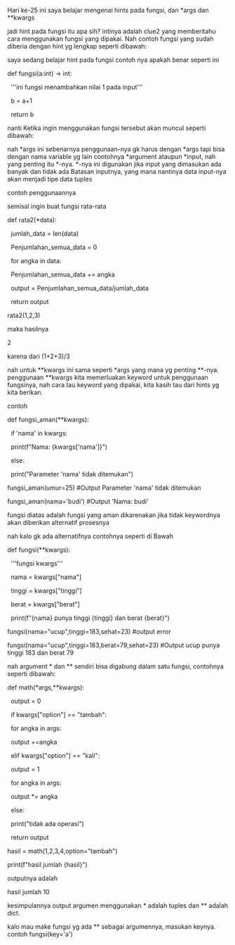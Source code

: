 Hari ke-25 ini saya belajar mengenai hints pada fungsi, dan \*args dan \*\*kwargs



jadi hint pada fungsi itu apa sih? intinya adalah clue2 yang memberitahu cara menggunakan fungsi yang dipakai. Nah contoh fungsi yang sudah diberia dengan hint yg lengkap seperti dibawah: 



saya sedang belajar hint pada fungsi  contoh nya apakah benar seperti ini



def fungsi(a:int) -> int:

&nbsp;	'''ini fungsi menambahkan nilai 1 pada input'''

&nbsp;	b = a+1

&nbsp;	return b



nanti Ketika ingin menggunakan fungsi tersebut akan muncul seperti dibawah:





nah \*args ini sebenarnya penggunaan-nya gk harus dengan \*args tapi bisa dengan nama variable yg lain contohnya \*argument ataupun \*input, nah yang penting itu \*-nya. \*-nya ini digunakan jika input yang dimasukan ada banyak dan tidak ada Batasan inputnya, yang mana nantinya data input-nya akan menjadi tipe data tuples



contoh penggunaannya



semisal ingin buat fungsi rata-rata



def rata2(\*data):

&nbsp;	jumlah\_data = len(data)

&nbsp;	Penjumlahan\_semua\_data = 0

&nbsp;	for angka in data:

&nbsp;		Penjumlahan\_semua\_data += angka

&nbsp;	output = Penjumlahan\_semua\_data/jumlah\_data

&nbsp;	return output



rata2(1,2,3)



maka hasilnya

2 

karena dari (1+2+3)/3





nah untuk \*\*kwargs ini sama seperti \*args yang mana yg penting \*\*-nya. penggunaan \*\*kwargs kita memerluakan keyword untuk penggunaan fungsinya, nah cara tau keyword yang dipakai, kita kasih tau dari hints yg kita berikan. 



contoh



def fungsi\_aman(\*\*kwargs):

&nbsp;   if 'nama' in kwargs:

&nbsp;       print(f"Nama: {kwargs\['nama']}")

&nbsp;   else:

&nbsp;       print("Parameter 'nama' tidak ditemukan")



fungsi\_aman(umur=25)  #Output Parameter 'nama' tidak ditemukan

fungsi\_aman(nama='budi') #Output 'Nama: budi'



fungsi diatas adalah fungsi yang aman dikarenakan jika tidak keywordnya akan diberikan alternatif prosesnya



nah kalo gk ada alternatifnya contohnya seperti di Bawah 

def fungsi(\*\*kwargs):

&nbsp;   '''fungsi kwargs'''

&nbsp;   nama = kwargs\["nama"]

&nbsp;   tinggi = kwargs\["tinggi"]

&nbsp;   berat = kwargs\["berat"]

&nbsp;   print(f"{nama} punya tinggi {tinggi} dan berat {berat}")



fungsi(nama="ucup",tinggi=183,sehat=23) #output error

fungsi(nama="ucup",tinggi=183,berat=79,sehat=23) #Output ucup punya tinggi 183 dan berat 79



nah argument \* dan \*\* sendiri bisa digabung dalam satu fungsi, contohnya seperti dibawah:

def math(\*args,\*\*kwargs):

&nbsp;   output = 0

&nbsp;   if kwargs\["option"] == "tambah":

&nbsp;       for angka in args:

&nbsp;           output +=angka

&nbsp;   elif kwargs\["option"] == "kali":

&nbsp;       output = 1

&nbsp;       for angka in args:

&nbsp;           output \*= angka

&nbsp;   else:

&nbsp;       print("tidak ada operasi")



&nbsp;   return output



hasil = math(1,2,3,4,option="tambah")



print(f"hasil jumlah {hasil}")



outputnya adalah

hasil jumlah 10

kesimpulannya output argumen menggunakan * adalah tuples dan ** adalah dict.

kalo mau make fungsi yg ada ** sebagai argumennya, masukan keynya. contoh fungsi(key='a')









